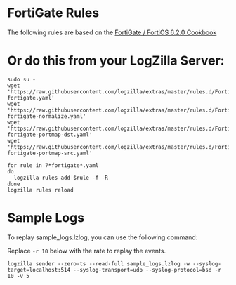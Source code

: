 # FortiGate Rules

The following rules are based on the [FortiGate / FortiOS 6.2.0 Cookbook](https://docs.fortinet.com/document/fortigate/6.2.0/cookbook/986892/sample-logs-by-log-type)


# Or do this from your LogZilla Server:

```
sudo su -
wget 'https://raw.githubusercontent.com/logzilla/extras/master/rules.d/FortiGate/700-fortigate.yaml'
wget 'https://raw.githubusercontent.com/logzilla/extras/master/rules.d/FortiGate/701-fortigate-normalize.yaml'
wget 'https://raw.githubusercontent.com/logzilla/extras/master/rules.d/FortiGate/702-fortigate-portmap-dst.yaml'
wget 'https://raw.githubusercontent.com/logzilla/extras/master/rules.d/FortiGate/702-fortigate-portmap-src.yaml'

for rule in 7*fortigate*.yaml
do
  logzilla rules add $rule -f -R
done
logzilla rules reload
```


# Sample Logs
To replay sample_logs.lzlog, you can use the following command:

Replace `-r 10` below with the rate to replay the events.
```
logzilla sender --zero-ts --read-full sample_logs.lzlog -w --syslog-target=localhost:514 --syslog-transport=udp --syslog-protocol=bsd -r 10 -v 5
```


